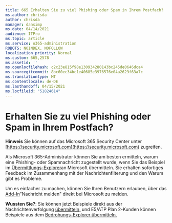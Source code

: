 ```yaml
---
title: 665 Erhalten Sie zu viel Phishing oder Spam in Ihrem Postfach?
ms.author: chrisda
author: chrisda
manager: dansimp
ms.date: 04/14/2021
audience: ITPro
ms.topic: article
ms.service: o365-administration
ROBOTS: NOINDEX, NOFOLLOW
localization_priority: Normal
ms.custom: 665,2578
ms.assetid: ''
ms.openlocfilehash: c2c23e815f98e130934280143bc245de0646dca4
ms.sourcegitcommit: 8bc60ec34bc1e40685e3976576e04a2623f63a7c
ms.translationtype: MT
ms.contentlocale: de-DE
ms.lasthandoff: 04/15/2021
ms.locfileid: "51824614"
---
```

# <a name="are-you-receiving-too-much-phish-or-spam-in-your-mailbox"></a>Erhalten Sie zu viel Phishing oder Spam in Ihrem Postfach?

**Hinweis** Sie können auf das Microsoft 365 Security Center unter [https://security.microsoft.com](https://security.microsoft.com) zugreifen.

Als Microsoft 365-Administrator können Sie am besten ermitteln, warum eine Phishing- oder Spamnachricht zugestellt wurde, wenn Sie das Beispiel im [Übermittlungs-Explorer](https://security.microsoft.com/reportsubmission)an Microsoft übermitteln. Sie erhalten sofortiges Feedback im Zusammenhang mit der Nachrichtenfilterung und den Warum gibt es Probleme.

Um es einfacher zu machen, können Sie Ihren Benutzern erlauben, über das [Add-In](https://appsource.microsoft.com/product/office/WA104381180?src=office&tab=Overview)"Nachricht melden" direkt bei Microsoft zu melden.

**Wussten Sie?**: Sie können jetzt Beispiele direkt aus der Nachrichtenverfolgung [übermitteln,](https://security.microsoft.com/messagetrace) und E5/ATP Plan 2-Kunden können Beispiele aus dem [Bedrohungs-Explorer übermitteln.](https://docs.microsoft.com/microsoft-365/security/office-365-security/threat-explorer)

